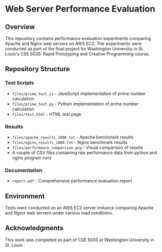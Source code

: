 # Web Server Performance Evaluation

## Overview

This repository contains performance evaluation experiments comparing Apache and Nginx web servers on AWS EC2. The experiments were conducted as part of the final project for Washington University in St. Louis's CSE 503S: Rapid Prototyping and Creative Programming course.

## Repository Structure

### Test Scripts
- `files/prime_test.js` - JavaScript implementation of prime number calculation
- `files/prime_test.py` - Python implementation of prime number calculation
- `files/test.html` - HTML test page

### Results
- `files/apache_results_1000.txt` - Apache benchmark results
- `files/nginx_results_1000.txt` - Nginx benchmark results
- `files/performance_comparison.png` - Visual comparison of results
- A couple of CSV files containing raw performance data from python and nginx program runs

### Documentation
- `report.pdf` - Comprehensive performance evaluation report

## Environment

Tests were conducted on an AWS EC2 server instance comparing Apache and Nginx web servers under various load conditions.

## Acknowledgments

This work was completed as part of CSE 503S at Washington University in St. Louis.